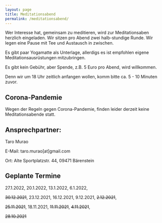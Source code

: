 ```yaml
---
layout: page
title: Meditationsabend
permalink: /meditationsabend/
---
```


Wer Interesse hat, gemeinsam zu meditieren, wird zur Meditationsaben herzlich eingeladen. Wir sitzen pro Abend zwei halb-stundige Runde. Wir legen eine Pause mit Tee und Austausch in zwischen.

Es gibt paar Yogamatte als Unterlage, allerdigs es ist empfohlen eigene Meditationsausrüstungen mitzubringen.

Es gibt kein Gebühr, aber Spende, z.B. 5 Euro pro Abend, wird willkommen.

Denn wir um 18 Uhr zeitlich anfangen wollen, komm bitte ca. 5 - 10 Minuten zuvor.


## Corona-Pandemie

Wegen der Regeln gegen Corona-Pandemie, finden leider derzeit keine Meditationsabende statt.


## Ansprechpartner:

Taro Murao

E-Mail: taro.murao[at]gmail.com

Ort: Alte Sportplatzstr. 44, 09471 Bärenstein


## Geplante Termine

27.1.2022, 20.1.2022, 13.1.2022, 6.1.2022,

<del>30.12.2021</del>, 23.12.2021, 16.12.2021, 9.12.2021, <del>2.12.2021</del>,

<del>25.11.2021</del>, 18.11.2021, <del>11.11.2021</del>, <del>4.11.2021</del>,

<del>28.10.2021</del>
